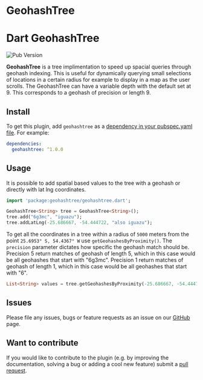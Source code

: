 # GeohashTree

# Dart GeohashTree
![Pub Version](https://img.shields.io/pub/v/geohashtree)

**GeohashTree** is a tree implimentation to speed up spacial queries through geohash indexing. This is useful for dynamically querying small selections of locations in a certain radius for example to display in a map as the user scrolls. The GeohashTree can have a variable depth with the default set at 9. This corresponds to a geohash of precision or length 9.  

## Install

To get this plugin, add `geohashtree` as a [dependency in your pubspec.yaml file](https://flutter.io/platform-plugins/). For example:

```yaml
dependencies:
  geohashtree: ^1.0.0
```

## Usage

It is possible to add spatial based values to the tree with a geohash or directly with lat lng coordinates.

``` dart
import 'package:geohashtree/geohashtree.dart';

GeohashTree<String> tree = GeohashTree<String>(); 
tree.add("6g3mc", "iguazu"); 
tree.addLatLng(-25.686667, -54.444722, "also iguazu");
```

To get all the coordinates in a tree within a radius of `5000` meters from the point `25.6953° S, 54.4367° W`  use `getGeohashesByProximity()`. The `precision` parameter dictates how specific the geohash match should be. Precision 5 return matches of geohash of length 5, which in this case would be all geohashes that start with "6g3mc". Precision 1 return matches of geohash of length 1, which in this case would be all geohashes that start with "6".

``` dart
List<String> values = tree.getGeohashesByProximity(-25.686667, -54.444722,5000, precision: 9);
```

## Issues

Please file any issues, bugs or feature requests as an issue on our [GitHub](https://github.com/anovis/geohashtree/issues) page. 

## Want to contribute

If you would like to contribute to the plugin (e.g. by improving the documentation, solving a bug or adding a cool new feature) submit a [pull request](https://github.com/anovis/geohashtree/pulls).




